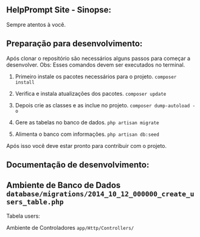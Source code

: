 ## HelpPrompt Site - Sinopse:
Sempre atentos à você.

## Preparação para desenvolvimento:
Após clonar o repositório são necessários alguns passos para começar a desenvolver.
Obs: Esses comandos devem ser executados no terminal.

1. Primeiro instale os pacotes necessários para o projeto.
`composer install`

2. Verifica e instala atualizações dos pacotes.
`composer update`

3. Depois crie as classes e as inclue no projeto. 
`composer dump-autoload -o`

4. Gere as tabelas no banco de dados.
`php artisan migrate`

5. Alimenta o banco com informações.
`php artisan db:seed`

Após isso você deve estar pronto para contribuir com o projeto.
## Documentação de desenvolvimento:

## Ambiente de Banco de Dados `database/migrations/2014_10_12_000000_create_users_table.php`
Tabela users:


Ambiente de Controladores `app/Http/Controllers/`



